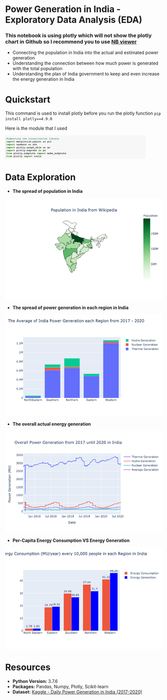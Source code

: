 # Power Generation in India - Exploratory Data Analysis (EDA)
### This notebook is using plotly which will not show the plotly chart in Github so I recommend you to use [NB viewer](http://nbviewer.jupyter.org/)
- Connecting the population in India into the actual and estimated power generation
- Understanding the connection between how much power is generated with the total population
- Understanding the plan of India government to keep and even increase the energy generation in India

# Quickstart
This command is used to install plotly before you run the plotly function
`pip install plotly==4.9.0`

Here is the module that I used

<img src="image/module.png" width="450" >

# Data Exploration
- **The spread of population in India**

<img src="image/population.png" width="550" >

- **The spread of power generation in each region in India**

<img src="image/power generation.png" width="550" >

- **The overall actual energy generation**

<img src="image/Overall Power Generation.png" width="550" >

- **Per-Capita Energy Consumption VS Energy Generation**

<img src="image/Power Generation VS Energy Consumption.png" width="550" >

# Resources
- **Python Version:** 3.7.6
- **Packages:** Pandas, Numpy, Plotly, Scikit-learn
- **Dataset:** [Kaggle - Daily Power Generation in India (2017-2020)](https://www.kaggle.com/navinmundhra/daily-power-generation-in-india-20172020)
